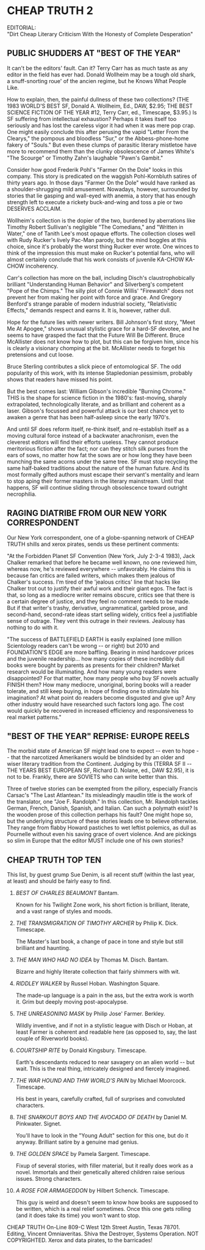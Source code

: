 CHEAP TRUTH 2
=============

EDITORIAL:  
"Dirt Cheap Literary Criticism With the Honesty of Complete Desperation"


PUBLIC SHUDDERS AT "BEST OF THE YEAR"
-------------------------------------

It can't be the editors' fault. Can it? Terry Carr has as much taste as any editor in the field has ever had. Donald Wollheim may be a tough old shark, a snuff-snorting roue' of the ancien regime, but he Knows What People Like.

How to explain, then, the painful dullness of these two collections? (THE 1983 WORLD'S BEST SF, Donald A. Wollheim, Ed., DAW, $2.95; THE BEST SCIENCE FICTION OF THE YEAR #12, Terry Carr, ed., Timescape, $3.95.) Is SF suffering from intellectual exhaustion? Perhaps it takes itself too seriously and has lost the careless vigor it had when it was mere pop crap. One might easily conclude this after perusing the vapid "Letter From the Clearys," the pompous and bloodless "Sur," or the Abbess-phone-home fakery of "Souls." But even these clumps of parasitic literary mistletoe have more to recommend them than the clunky obsolescence of James White's "The Scourge" or Timothy Zahn's laughable "Pawn's Gambit."

Consider how good Frederik Pohl's "Farmer On the Dole" looks in this company. This story is predicated on the waggish Pohl-Kornbluth satires of thirty years ago. In those days "Farmer On the Dole" would have ranked as a shoulder-shrugging mild amusement. Nowadays, however, surrounded by stories that lie gasping and wall-eyed with anemia, a story that has enough strength left to execute a rickety buck-and-wing and toss a pie or two DESERVES ACCLAIM.

Wollheim's collection is the dopier of the two, burdened by aberrations like Timothy Robert Sullivan's negligible "The Comedians," and "Written in Water," one of Tanith Lee's most opaque efforts. The collection closes well with Rudy Rucker's lively Pac-Man parody, but the mind boggles at this choice, since it's probably the worst thing Rucker ever wrote. One winces to think of the impression this must make on Rucker's potential fans, who will almost certainly conclude that his work consists of juvenile KA-CHOW KA-CHOW incoherency.

Carr's collection has more on the ball, including Disch's claustrophobically brilliant "Understanding Human Behavior" and Silverberg's competent "Pope of the Chimps." The silly plot of Connie Willis' "Firewatch" does not prevent her from making her point with force and grace. And Gregory Benford's strange parable of modern industrial society, "Relativistic Effects," demands respect and earns it. It is, however, rather dull.

Hope for the future lies with newer writers. Bill Johnson's first story, "Meet Me At Apogee," shows unusual stylistic grace for a hard-SF devotee, and he seems to have grasped the fact that the Future Will Be Different. Bruce McAllister does not know how to plot, but this can be forgiven him, since his is clearly a visionary chomping at the bit. McAllister needs to forget his pretensions and cut loose.

Bruce Sterling contributes a slick piece of entomological SF. The odd popularity of this work, with its intense Stapledonian pessimism, probably shows that readers have missed his point.

But the best comes last: William Gibson's incredible "Burning Chrome." THIS is the shape for science fiction in the 1980's: fast-moving, sharply extrapolated, technologically literate, and as brilliant and coherent as a laser. Gibson's focussed and powerful attack is our best chance yet to awaken a genre that has been half-asleep since the early 1970's.

And until SF does reform itself, re-think itself, and re-establish itself as a moving cultural force instead of a backwater anachronism, even the cleverest editors will find their efforts useless. They cannot produce meritorious fiction after the fact; nor can they stitch silk purses from the ears of sows, no matter how fat the sows are or how long they have been munching the same acorns under the same tree. SF must stop recycling the same half-baked traditions about the nature of the human future. And its most formally gifted authors must escape their servant's mentality and learn to stop aping their former masters in the literary mainstream. Until that happens, SF will continue sliding through obsolescence toward outright necrophilia.


RAGING DIATRIBE FROM OUR NEW YORK CORRESPONDENT
-----------------------------------------------

Our New York correspondent, one of a globe-spanning network of CHEAP TRUTH shills and xerox pirates, sends us these pertinent comments:

"At the Forbidden Planet SF Convention (New York, July 2-3-4 1983), Jack Chalker remarked that before he became well known, no one reviewed him, whereas now, he's reviewed everywhere -- unfavorably. He claims this is because fan critics are failed writers, which makes them jealous of Chalker's success. I'm tired of the 'jealous critics' line that hacks like Chalker trot out to justify their awful work and their giant egos. The fact is that, so long as a mediocre writer remains obscure, critics see that there is a certain degree of justice, and they feel no comment needs to be made. But if that writer's trashy, derivative, ungrammatical, garbled prose, and second-hand, second-rate ideas start selling widely, critics feel a justifiable sense of outrage. They vent this outrage in their reviews. Jealousy has nothing to do with it.

"The success of BATTLEFIELD EARTH is easily explained (one million Scientology readers can't be wrong -- or right) but 2010 and FOUNDATION'S EDGE are more baffling. Bearing in mind hardcover prices and the juvenile readership... how many copies of these incredibly dull books were bought by parents as presents for their children? Market research would be illuminating. And how many young readers were disappointed? For that matter, how many people who buy SF novels actually FINISH them? How many mediocre, unoriginal, boring books will a reader tolerate, and still keep buying, in hope of finding one to stimulate his imagination? At what point do readers become disgusted and give up? Any other industry would have researched such factors long ago. The cost would quickly be recovered in increased efficiency and responsiveness to real market patterns."


"BEST OF THE YEAR" REPRISE: EUROPE REELS
----------------------------------------

The morbid state of American SF might lead one to expect -- even to hope -- that the narcotized Amerikaners would be blindsided by an older and wiser literary tradition from the Continent. Judging by this (TERRA SF II -- THE YEARS BEST EUROPEAN SF, Richard D. Nolane, ed., DAW $2.95), it is not to be. Frankly, there are SOVIETS who can write better than this.

Three of twelve stories can be exempted from the pillory, especially Francis Carsac's "The Last Atlantean." Its misleadingly maudlin title is the work of the translator, one "Joe F. Randolph." In this collection, Mr. Randolph tackles German, French, Danish, Spanish, and Italian. Can such a polymath exist? Is the wooden prose of this collection perhaps his fault? One might hope so, but the underlying structure of these stories leads one to believe otherwise. They range from flabby Howard pastiches to wet leftist polemics, as dull as Pournelle without even his saving grace of overt violence. And are pickings so slim in Europe that the editor MUST include one of his own stories?


CHEAP TRUTH TOP TEN
-------------------

This list, by guest grump Sue Denim, is all recent stuff (within the last year, at least) and should be fairly easy to find.

1. _BEST OF CHARLES BEAUMONT_ Bantam.

    Known for his Twilight Zone work, his short fiction is brilliant, literate, and a vast range of styles and moods.

2. _THE TRANSMIGRATION OF TIMOTHY ARCHER_ by Philip K. Dick. Timescape.

    The Master's last book, a change of pace in tone and style but still brilliant and haunting.

3. _THE MAN WHO HAD NO IDEA_ by Thomas M. Disch. Bantam.

    Bizarre and highly literate collection that fairly shimmers with wit.

4. _RIDDLEY WALKER_ by Russel Hoban. Washington Square.

    The made-up language is a pain in the ass, but the extra work is worth it. Grim but deeply moving post-apocalypse.

5. _THE UNREASONING MASK_ by Philip Jose' Farmer. Berkley.

    Wildly inventive, and if not in a stylistic league with Disch or Hoban, at least Farmer is coherent and readable here (as opposed to, say, the last couple of Riverworld books).

6. _COURTSHIP RITE_ by Donald Kingsbury. Timescape.

    Earth's descendants reduced to near savagery on an alien world -- but wait. This is the real thing, intricately designed and fiercely imagined.

7. _THE WAR HOUND AND THW WORLD'S PAIN_ by Michael Moorcock. Timescape.

    His best in years, carefully crafted, full of surprises and convoluted characters.

8. _THE SNARKOUT BOYS AND THE AVOCADO OF DEATH_ by Daniel M. Pinkwater. Signet.

    You'll have to look in the "Young Adult" section for this one, but do it anyway. Brilliant satire by a genuine mad genius.

9. _THE GOLDEN SPACE_ by Pamela Sargent. Timescape.

    Fixup of several stories, with filler material, but it really does work as a novel. Immortals and their genetically altered children raise serious issues. Strong characters.

10. _A ROSE FOR ARMAGEDDON_ by Hilbert Schenck. Timescape.

    This guy is weird and doesn't seem to know how books are supposed to be written, which is a real relief sometimes. Once this one gets rolling (and it does take its time) you won't want to stop.


<footer>
CHEAP TRUTH On-Line 809-C West 12th Street Austin, Texas 78701. Editing, Vincent Omniaveritas. Shiva the Destroyer, Systems Operation. NOT COPYRIGHTED. Xerox and data pirates, to the barricades!
</footer>
